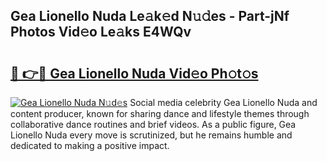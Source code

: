 ## Gea Lionello Nuda Le𝚊k𝚎d N𝚞𝚍es - Part-jNf Photos Vid𝚎o Le𝚊ks E4WQv

# <h2><a href="http://fbelo3e.evod.top/?m=Gea+Lionello+Nuda">🔗 👉🔴 Gea Lionello Nuda Vid𝚎o Ph𝚘t𝚘s</a></h2>

[![Gea Lionello Nuda N𝚞d𝚎s](https://i.imgur.com/8V9OHl7.gif)](http://fbelo3e.evod.top/?m=Gea+Lionello+Nuda)
Social media celebrity Gea Lionello Nuda and content producer, known for sharing dance and lifestyle themes through collaborative dance routines and brief videos. As a public figure, Gea Lionello Nuda every move is scrutinized, but he remains humble and dedicated to making a positive impact. 
